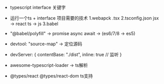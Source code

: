 - typescript interface 关键字

- 运行一个ts + interface 项目需要的技术
  1.webapck
    .tsx
  2.tsconfig.json jsx -> react ts -> js
  3.babel

- "@babel/polyfill" -> promise async await -> (es6/7/8 -> es5)
- devtool: "source-map" -> 定位源码
- devServer: {
    contentBase: "./dist",
    inline: true  // 监听
  }
- awesome-typescript-loader -> ts解析
- @types/react @types/react-dom ts支持